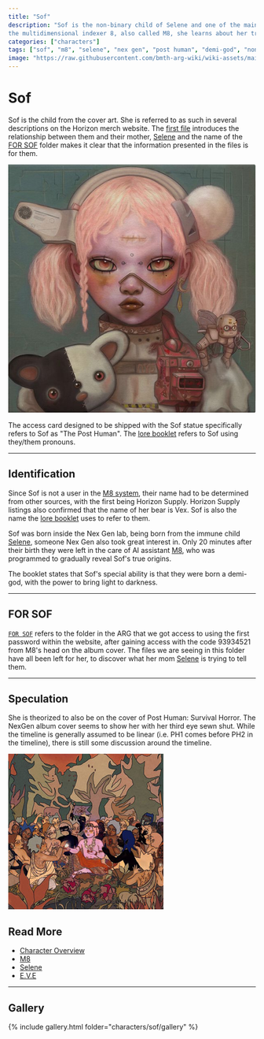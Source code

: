```yaml
---
title: "Sof"
description: "Sof is the non-binary child of Selene and one of the main protagonists. Through her mother's AI assistant, 
the multidimensional indexer 8, also called M8, she learns about her true origins."
categories: ["characters"]
tags: ["sof", "m8", "selene", "nex gen", "post human", "demi-god", "non-binary", "vex", "album cover"]
image: "https://raw.githubusercontent.com/bmth-arg-wiki/wiki-assets/main/characters/sof/sof-300x300.jpg"
---
```

# Sof

Sof is the child from the cover art. She is referred to as such in several descriptions 
on the Horizon merch website.
The [first file](../for-sof/msgforsof) introduces the relationship between them and their mother, [Selene](selene) and the 
name of the [FOR SOF](../for-sof/for-sof) folder makes it clear that the information presented in the files is for them.

![Nex Gen album cover](https://raw.githubusercontent.com/bmth-arg-wiki/wiki-assets/main/music/ph2/album_cover.png)

The access card designed to be shipped with the Sof statue specifically refers to Sof 
as "The Post Human". The [lore booklet](../lore/booklet) refers to Sof using they/them pronouns.

***

## Identification

Since Sof is not a user in the [M8 system](../webpage), their name had to be determined from 
other sources, with the first being Horizon Supply. Horizon Supply listings also confirmed that the name of her bear is 
Vex. Sof is also the name the [lore booklet](../lore/booklet) uses to refer to them.

Sof was born inside the Nex Gen lab, being born from the immune child [Selene](selene), someone Nex Gen also took 
great interest in. Only 20 minutes after their birth they were left in the care of AI assistant [M8](../m8), who was 
programmed to gradually reveal Sof's true origins.

The booklet states that Sof's special ability is that they were born a demi-god, with the power to bring light to darkness.

***

## FOR SOF

[`FOR SOF`](../for-sof) refers to the folder in the ARG that we got access to using the first password within the website, 
after gaining access with the code 93934521 from M8's head on the album cover. The files 
we are seeing in this folder have all been left for her, to discover what her mom 
[Selene](selene) is trying to tell them.

***

## Speculation

She is theorized to also be on the cover of Post Human: Survival Horror. The NexGen album 
cover seems to show her with her third eye sewn shut. While the timeline is generally 
assumed to be linear (i.e. PH1 comes before PH2 in the timeline), there is still some 
discussion around the timeline.

![Survival Horror Album Cover](https://raw.githubusercontent.com/bmth-arg-wiki/wiki-assets/main/characters/sof/img.png)

## Read More

- [Character Overview](../characters)
- [M8](../m8)
- [Selene](selene)
- [E.V.E](eve)

***

## Gallery

{% include gallery.html folder="characters/sof/gallery" %}